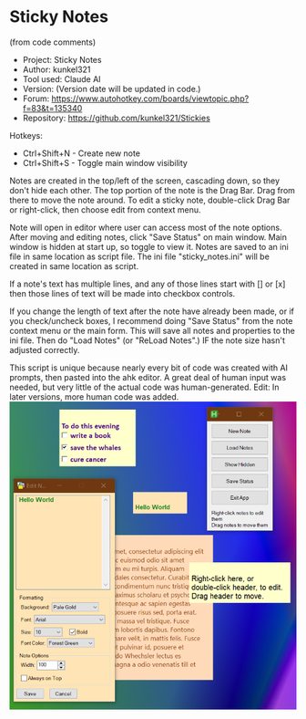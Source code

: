 # Sticky Notes
(from code comments)
* Project:    Sticky Notes
* Author:     kunkel321
* Tool used:  Claude AI
* Version:    (Version date will be updated in code.)
* Forum:      https://www.autohotkey.com/boards/viewtopic.php?f=83&t=135340
* Repository: https://github.com/kunkel321/Stickies     

Hotkeys:
* Ctrl+Shift+N - Create new note
* Ctrl+Shift+S - Toggle main window visibility

Notes are created in the top/left of the screen, cascading down, so they don't hide each other.  The top portion of the note is the Drag Bar.  Drag from there to move the note around.   To edit a sticky note, double-click Drag Bar or right-click, then choose edit from context menu.  

Note will open in editor where user can access most of the note options.  After moving and editing notes, click "Save Status" on main window. Main window is hidden at start up, so toggle to view it.  Notes are saved to an ini file in same location as script file. The ini file "sticky_notes.ini" will be created in same location as script.

If a note's text has multiple lines, and any of those lines start with 
[] or
[x] then those lines of text will be made into checkbox controls.  

If you change the length of text after the note have already been made, or if you check/uncheck boxes, I recommend doing "Save Status" from the note context menu or the main form.  This will save all notes and properties to the ini file.  Then do "Load Notes" (or "ReLoad Notes".) IF the note size hasn't adjusted correctly. 

This script is unique because nearly every bit of code was created with AI prompts, then pasted into the ahk editor.  A great deal of human input was needed, but very little of the actual code was human-generated.  Edit: In later versions, more human code was added.
![Screenshot of Sticky Notes tool](https://github.com/kunkel321/Stickies/blob/main/sticky_note_screenshot.PNG?raw=true)
